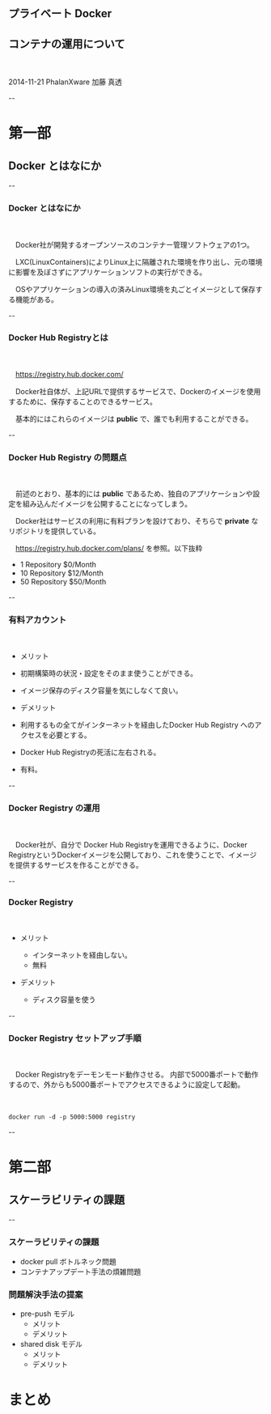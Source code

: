 ## プライベート Docker## コンテナの運用について　2014-11-21 PhalanXware 加藤 真透--# 第一部## Docker とはなにか--### Docker とはなにか　　Docker社が開発するオープンソースのコンテナー管理ソフトウェアの1つ。　LXC(LinuxContainers)によりLinux上に隔離された環境を作り出し、元の環境に影響を及ぼさずにアプリケーションソフトの実行ができる。　OSやアプリケーションの導入の済みLinux環境を丸ごとイメージとして保存する機能がある。--### Docker Hub Registryとは　　https://registry.hub.docker.com/　Docker社自体が、上記URLで提供するサービスで、Dockerのイメージを使用するために、保存することのできるサービス。　基本的にはこれらのイメージは **public** で、誰でも利用することができる。--### Docker Hub Registry の問題点　　前述のとおり、基本的には **public** であるため、独自のアプリケーションや設定を組み込んだイメージを公開することになってしまう。　Docker社はサービスの利用に有料プランを設けており、そちらで **private** なリポジトリを提供している。　https://registry.hub.docker.com/plans/ を参照。以下抜粋- 1 Repository $0/Month- 10 Repository $12/Month- 50 Repository $50/Month--### 有料アカウント　- メリット - 初期構築時の状況・設定をそのまま使うことができる。 - イメージ保存のディスク容量を気にしなくて良い。　- デメリット - 利用するもの全てがインターネットを経由したDocker Hub Registry へのアクセスを必要とする。 - Docker Hub Registryの死活に左右される。 - 有料。--### Docker Registry の運用　　Docker社が、自分で Docker Hub Registryを運用できるように、Docker RegistryというDockerイメージを公開しており、これを使うことで、イメージを提供するサービスを作ることができる。--### Docker Registry　- メリット  - インターネットを経由しない。  - 無料- デメリット  - ディスク容量を使う--### Docker Registry セットアップ手順　　Docker Registryをデーモンモード動作させる。内部で5000番ポートで動作するので、外からも5000番ポートでアクセスできるように設定して起動。　```docker run -d -p 5000:5000 registry```--# 第二部## スケーラビリティの課題--### スケーラビリティの課題  + docker pull ボトルネック問題  + コンテナアップデート手法の煩雑問題### 問題解決手法の提案  + pre-push モデル    - メリット    - デメリット  + shared disk モデル    - メリット    - デメリット# まとめ